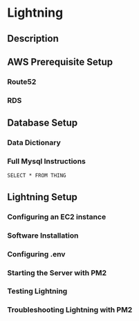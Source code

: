 # Lightning
## Description

## AWS Prerequisite Setup

### Route52

### RDS

## Database Setup

### Data Dictionary

### Full Mysql Instructions
	SELECT * FROM THING
## Lightning Setup

### Configuring an EC2 instance

### Software Installation

### Configuring .env

### Starting the Server with PM2

### Testing Lightning

### Troubleshooting Lightning with PM2